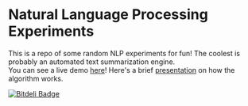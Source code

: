 Natural Language Processing Experiments
===

This is a repo of some random NLP experiments for fun!  The coolest is probably an automated text summarization engine.  
You can see a live demo [here](http://nlpsummarize.herokuapp.com/)!  Here's a brief [presentation](http://www.slideshare.net/rzendacott/automated-text-summarization) on how the algorithm works.

[![Bitdeli Badge](https://d2weczhvl823v0.cloudfront.net/ryan-endacott/nlp/trend.png)](https://bitdeli.com/free "Bitdeli Badge")

